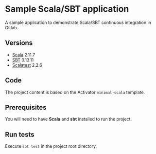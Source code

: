 # Sample Scala/SBT application

A sample application to demonstrate Scala/SBT continuous integration in Gitlab.

## Versions

  - [Scala](http://www.scala-lang.org/) 2.11.7
  - [SBT](http://www.scala-sbt.org/) 0.13.11
  - [Scalatest](http://www.scalatest.org/) 2.2.6

## Code
The project content is based on the Activator `minimal-scala` template.

## Prerequisites
You will need to have **Scala** and **sbt** installed to run the project.

## Run tests
Execute `sbt test` in the project root directory.
